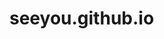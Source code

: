 # seeyou.github.io
<!doctype html>
<html lang="en">
<head>
    <meta charset="UTF-8">
    <meta name="viewport"
          content="width=device-width, user-scalable=no, initial-scale=1.0, maximum-scale=1.0, minimum-scale=1.0">
    <meta http-equiv="X-UA-Compatible" content="ie=edge">
    <link rel="stylesheet" href="style.css">
    <title>До встречи осталось:</title>
    <style>

    </style>
</head>
<body onload="time()" style="padding: 0; margin: 0; font-family: sans-serif;">
    <div class="black" style="color: #fff; background: #000; width: 50%; position:fixed; height: 100%;">
        <h2 align="center">Илья Юрьевич</h1>
    </div>
    <div class="white" style="width: 50%; position:fixed; height: 100%; margin-left: 50%">
        <h2 align="center">Наталья Константиновна</h1>
    </div>

    <span id="t"></span>

    <div class="slide1" id="1">
        <img src="http://placehold.it/100.jpg"  />
    </div>
    <span id="block_summ"></span>
    <div class="slide2" id="2">
        <img src="http://placehold.it/100.jpg"  />
    </div>

<script src="https://ajax.googleapis.com/ajax/libs/jquery/2.2.0/jquery.min.js"></script>
<script src="script.js"></script>
</body>
</html>
